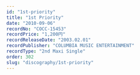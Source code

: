 ```yaml
---
id: "1st-priority"
title: "1st Priority"
date: "2010-09-06"
recordNo: "COCC-15453"
recordPrice: "1,200円"
recordReleaseDate: "2003.02.01"
recordPublisher: "COLUMBIA MUSIC ENTERTAINMENT"
recordType: "2nd Maxi Single"
order: 302
slug: "discography/1st-priority"
---
```



